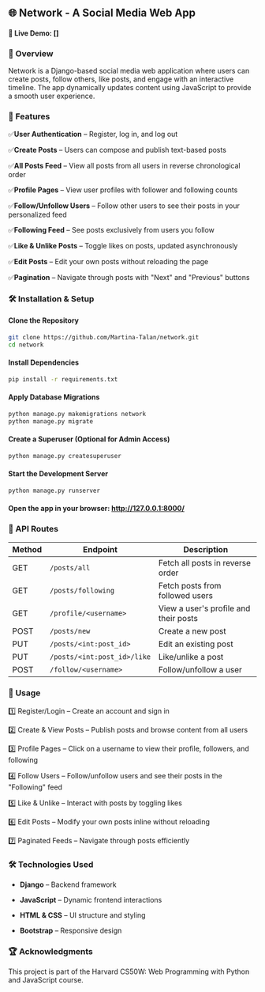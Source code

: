 ## 🌐 Network - A Social Media Web App

#### 🔗 Live Demo: []

### 📜 Overview
Network is a Django-based social media web application where users can create posts, follow others, like posts, and engage with an interactive timeline. The app dynamically updates content using JavaScript to provide a smooth user experience.

### 🚀 Features

✅**User Authentication** – Register, log in, and log out

✅**Create Posts** – Users can compose and publish text-based posts

✅**All Posts Feed** – View all posts from all users in reverse chronological order

✅**Profile Pages** – View user profiles with follower and following counts

✅**Follow/Unfollow Users** – Follow other users to see their posts in your personalized feed

✅**Following Feed** – See posts exclusively from users you follow

✅**Like & Unlike Posts** – Toggle likes on posts, updated asynchronously

✅**Edit Posts** – Edit your own posts without reloading the page

✅**Pagination** – Navigate through posts with "Next" and "Previous" buttons

### 🛠️ Installation & Setup

#### Clone the Repository
```sh
git clone https://github.com/Martina-Talan/network.git
cd network
```

#### Install Dependencies
```sh
pip install -r requirements.txt
```

#### Apply Database Migrations
```sh
python manage.py makemigrations network
python manage.py migrate
```
#### Create a Superuser (Optional for Admin Access)
```sh
python manage.py createsuperuser
```
#### Start the Development Server
```sh
python manage.py runserver
```
#### Open the app in your browser: http://127.0.0.1:8000/

### 🔗 API Routes

| Method | Endpoint | Description |
|--------|---------|-------------|
| GET    | `/posts/all` | Fetch all posts in reverse order |
| GET    | `/posts/following` | Fetch posts from followed users |
| GET    | `/profile/<username>` | View a user's profile and their posts |
| POST   | `/posts/new` | Create a new post |
| PUT    | `/posts/<int:post_id>` | Edit an existing post |
| PUT    | `/posts/<int:post_id>/like` | Like/unlike a post |
| POST   | `/follow/<username>` | Follow/unfollow a user |


### 📌 Usage
1️⃣ Register/Login – Create an account and sign in

2️⃣ Create & View Posts – Publish posts and browse content from all users

3️⃣ Profile Pages – Click on a username to view their profile, followers, and following

4️⃣ Follow Users – Follow/unfollow users and see their posts in the "Following" feed

5️⃣ Like & Unlike – Interact with posts by toggling likes

6️⃣ Edit Posts – Modify your own posts inline without reloading

7️⃣ Paginated Feeds – Navigate through posts efficiently

### 🛠️ Technologies Used
- __Django__ – Backend framework

- __JavaScript__  – Dynamic frontend interactions

- __HTML & CSS__ – UI structure and styling

- __Bootstrap__ – Responsive design

### 🏆 Acknowledgments
This project is part of the Harvard CS50W: Web Programming with Python and JavaScript course.

